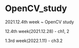 # OpenCV_study
2021.12.4th week ~ OpenCV study

12.4th week(2021.12.28) - ch1, 2

1.3rd week(2022.1.11) - ch3.2
